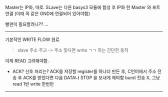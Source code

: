 Master는 IP화, 따로.
SLave는 다른 basys3 모듈에 합성 후 IP화 한 Master 와 포트 연결 (이때 꼭 같은 GND에 연결되어 있어야함)

빵판이 필요할려나?? ...


___
기본적인 WRITE FLOW 완료
> slave 주소 주고 -> 주소 맞다면 write ㄱㄱ 하는 간단한 동작

이제 READ 고려해야함.
+ ACK? 신호 처리는?
ACK를 저장할 register를 하나더 만든 후, C언어에서 주소 전송 후 ACK를 받았다면 다음 DATA나 STOP 을 보내게 해야함
burst 전송 X, 그냥 read 1번 write 한번만

---


